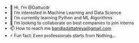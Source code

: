 - 👋 Hi, I’m @Dattucdr
- 👀 I’m interested in Machine Learning and Data Science
- 🌱 I’m currently learning Python and ML Algorithms
- 💞️ I’m looking to collaborate on best companies to join interns
- 📫 How to reach me bandladattatreya@gmail.com
- ⚡ Fun fact: Even professionals starts from Nothing...

<!---
Dattucdr/Dattucdr is a ✨ special ✨ repository because its `README.md` (this file) appears on your GitHub profile.
You can click the Preview link to take a look at your changes.
--->
